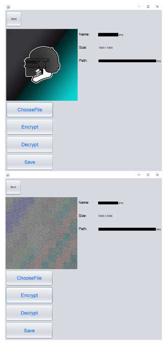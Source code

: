 ![alt text](https://raw.githubusercontent.com/SniperX-D/FileEncryption/master/images/Capture.PNG)
![alt text](https://raw.githubusercontent.com/SniperX-D/FileEncryption/master/images/Capture2.png)
